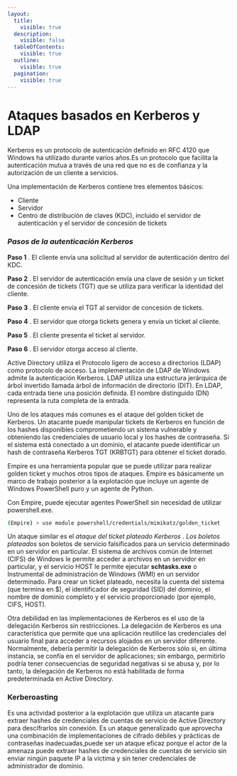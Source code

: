 ```yaml
---
layout:
  title:
    visible: true
  description:
    visible: false
  tableOfContents:
    visible: true
  outline:
    visible: true
  pagination:
    visible: true
---
```


# Ataques basados ​​en Kerberos y LDAP

Kerberos es un protocolo de autenticación definido en RFC 4120 que Windows ha utilizado durante varios años.Es un protocolo que facilita la autenticación mutua a través de una red que no es de confianza y la autorización de un cliente  a servicios.

Una implementación de Kerberos contiene tres elementos básicos:

* Cliente
* Servidor
* Centro de distribución de claves (KDC), incluido el servidor de autenticación y el servidor de concesión de tickets

### _Pasos de la autenticación Kerberos_

**Paso 1** . El cliente envía una solicitud al servidor de autenticación dentro del KDC.

**Paso 2** . El servidor de autenticación envía una clave de sesión y un ticket de concesión de tickets (TGT) que se utiliza para verificar la identidad del cliente.

**Paso 3** . El cliente envía el TGT al servidor de concesión de tickets.

**Paso 4** . El servidor que otorga tickets genera y envía un ticket al cliente.

**Paso 5** . El cliente presenta el ticket al servidor.

**Paso 6** . El servidor otorga acceso al cliente.

Active Directory utiliza el Protocolo ligero de acceso a directorios (LDAP) como protocolo de acceso. La implementación de LDAP de Windows admite la autenticación Kerberos. LDAP utiliza una estructura jerárquica de árbol invertido llamada árbol de información de directorio (DIT). En LDAP, cada entrada tiene una posición definida. El nombre distinguido (DN) representa la ruta completa de la entrada.

Uno de los ataques más comunes es el ataque del golden ticket de Kerberos. Un atacante puede manipular tickets de Kerberos en función de los hashes disponibles comprometiendo un sistema vulnerable y obteniendo las credenciales de usuario local y los hashes de contraseña. Si el sistema está conectado a un dominio, el atacante puede identificar un hash de contraseña Kerberos TGT (KRBTGT) para obtener el ticket dorado.



Empire es una herramienta popular que se puede utilizar para realizar golden ticket y muchos otros tipos de ataques. Empire es básicamente un marco de trabajo posterior a la explotación que incluye un agente de Windows PowerShell puro y un agente de Python.&#x20;

Con Empire, puede ejecutar agentes PowerShell sin necesidad de utilizar powershell.exe.

```bash
(Empire) > use module powershell/credentials/mimikatz/golden_ticket
```

Un ataque similar es el _ataque del ticket plateado Kerberos_ . _Los boletos plateados_ son boletos de servicio falsificados para un servicio determinado en un servidor en particular. El sistema de archivos común de Internet (CIFS) de Windows le permite acceder a archivos en un servidor en particular, y el servicio HOST le permite ejecutar **schtasks.exe** o Instrumental de administración de Windows (WMI) en un servidor determinado. Para crear un ticket plateado, necesita la cuenta del sistema (que termina en $), el identificador de seguridad (SID) del dominio, el nombre de dominio completo y el servicio proporcionado (por ejemplo, CIFS, HOST).

Otra debilidad en las implementaciones de Kerberos es el uso de la delegación Kerberos sin restricciones. La delegación de Kerberos es una característica que permite que una aplicación reutilice las credenciales del usuario final para acceder a recursos alojados en un servidor diferente. Normalmente, debería permitir la delegación de Kerberos sólo si, en última instancia, se confía en el servidor de aplicaciones; sin embargo, permitirlo podría tener consecuencias de seguridad negativas si se abusa y, por lo tanto, la delegación de Kerberos no está habilitada de forma predeterminada en Active Directory.

### Kerberoasting

Es una actividad posterior a la explotación que utiliza un atacante para extraer hashes de credenciales de cuentas de servicio de Active Directory para descifrarlos sin conexión. Es un ataque generalizado que aprovecha una combinación de implementaciones de cifrado débiles y prácticas de contraseñas inadecuadas,puede ser un ataque eficaz porque el actor de la amenaza puede extraer hashes de credenciales de cuentas de servicio sin enviar ningún paquete IP a la víctima y sin tener credenciales de administrador de dominio.
